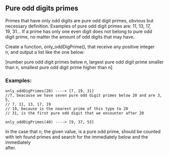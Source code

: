 ## Pure odd digits primes
Primes that have only odd digits are pure odd digit primes, obvious but  
necessary definition. Examples of pure odd digit primes are: 11, 13, 17,  
19, 31... If a prime has only one even digit does not belong to pure odd  
digit prime, no matter the amount of odd digits that may have.  

Create a function, only_oddDigPrime(), that receive any positive integer  
n, and output a list like the one below:  

[number pure odd digit primes below n, largest pure odd digit prime smaller  
than n, smallest pure odd digit prime higher than n]

### Examples:
    only_oddDigPrimes(20) ----> [7, 19, 31]
    //7, beacause we have seven pure odd digit primes below 20 and are 3, 5,  
    // 7, 11, 13, 17, 19
    // 19, because is the nearest prime of this type to 20
    // 31, is the first pure odd digit that we encounter after 20
    
    only_oddDigPrimes(40) ----> [9, 37, 53]

In the case that n, the given value, is a pure odd prime, should be counted  
with teh found primes and search for the immediately below and the immediately  
after.